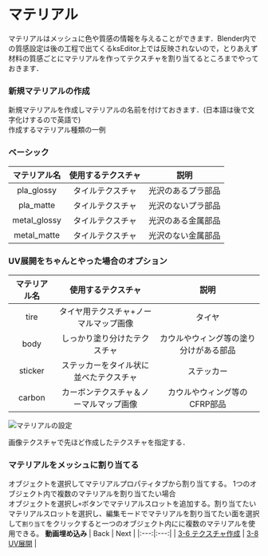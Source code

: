 # マテリアル 
マテリアルはメッシュに色や質感の情報を与えることができます．Blender内での質感設定は後の工程で出てくるksEditor上では反映されないので，とりあえず材料の質感ごとにマテリアルを作ってテクスチャを割り当てるところまでやっておきます．
### 新規マテリアルの作成
新規マテリアルを作成しマテリアルの名前を付けておきます．(日本語は後で文字化けするので英語で)  
作成するマテリアル種類の一例
### ベーシック
|マテリアル名|使用するテクスチャ|説明|
|:---:|:---:|:---:|
|pla_glossy|タイルテクスチャ|光沢のあるプラ部品|
|pla_matte|タイルテクスチャ|光沢のないプラ部品|
|metal_glossy|タイルテクスチャ|光沢のある金属部品|
|metal_matte|タイルテクスチャ|光沢のない金属部品|
### UV展開をちゃんとやった場合のオプション
|マテリアル名|使用するテクスチャ|説明|
|:---:|:---:|:---:|
|tire|タイヤ用テクスチャ+ノーマルマップ画像|タイヤ|
|body|しっかり塗り分けたテクスチャ|カウルやウィング等の塗り分けがある部品|
|sticker|ステッカーをタイル状に並べたテクスチャ|ステッカー|
|carbon|カーボンテクスチャ＆ノーマルマップ画像|カウルやウィング等のCFRP部品|


![マテリアルの設定](https://user-images.githubusercontent.com/81402033/159413164-4d296762-c90d-48ef-902c-9d94f1737086.png)

画像テクスチャで先ほど作成したテクスチャを指定する．  

### マテリアルをメッシュに割り当てる
オブジェクトを選択してマテリアルプロパティタブから割り当てする。
1つのオブジェクト内で複数のマテリアルを割り当てたい場合  
オブジェクトを選択し`+`ボタンでマテリアルスロットを追加する。割り当てたいマテリアルスロットを選択し、編集モードでマテリアルを割り当てたい面を選択して`割り当て`をクリックすると一つのオブジェクト内にに複数のマテリアルを使用できる。
**動画埋め込み**
| Back | Next |
|:---:|:---:|
| [3-6 テクスチャ作成](https://github.com/JSAE-ARCHIVES/MOD-Tutorial/blob/main/3%E7%AB%A0%203D%E3%83%A2%E3%83%87%E3%83%AB%E3%81%AE%E4%BD%9C%E6%88%90/3-6%20%E3%83%86%E3%82%AF%E3%82%B9%E3%83%81%E3%83%A3%E4%BD%9C%E6%88%90.md) | [3-8 UV展開](https://github.com/JSAE-ARCHIVES/MOD-Tutorial/blob/main/3%E7%AB%A0%203D%E3%83%A2%E3%83%87%E3%83%AB%E3%81%AE%E4%BD%9C%E6%88%90/3-8%20UV%E5%B1%95%E9%96%8B.md) |
